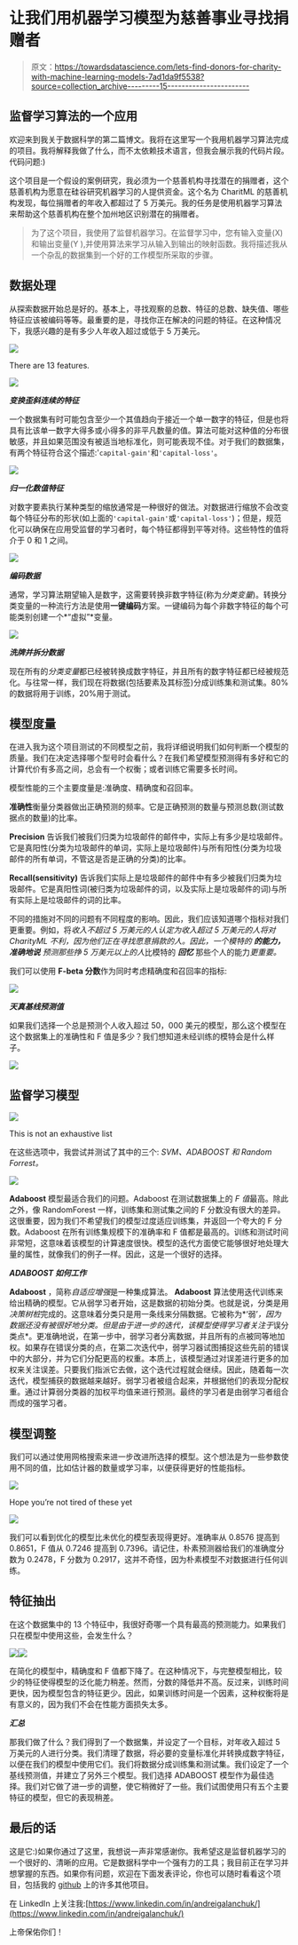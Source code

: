 # 让我们用机器学习模型为慈善事业寻找捐赠者

> 原文：<https://towardsdatascience.com/lets-find-donors-for-charity-with-machine-learning-models-7ad1da9f5538?source=collection_archive---------15----------------------->

## 监督学习算法的一个应用

欢迎来到我关于数据科学的第二篇博文。我将在这里写一个我用机器学习算法完成的项目。我将解释我做了什么，而不太依赖技术语言，但我会展示我的代码片段。代码问题:)

这个项目是一个假设的案例研究，我必须为一个慈善机构寻找潜在的捐赠者，这个慈善机构为愿意在硅谷研究机器学习的人提供资金。这个名为 CharitML 的慈善机构发现，每位捐赠者的年收入都超过了 5 万美元。我的任务是使用机器学习算法来帮助这个慈善机构在整个加州地区识别潜在的捐赠者。

> 为了这个项目，我使用了监督机器学习。在监督学习中，您有输入变量(X)和输出变量(Y ),并使用算法来学习从输入到输出的映射函数。我将描述我从一个杂乱的数据集到一个好的工作模型所采取的步骤。

## 数据处理

从探索数据开始总是好的。基本上，寻找观察的总数、特征的总数、缺失值、哪些特征应该被编码等等。最重要的是，寻找你正在解决的问题的特征。在这种情况下，我感兴趣的是有多少人年收入超过或低于 5 万美元。

![](img/6844dae0916a21d54ee1770f40ebcda9.png)

There are 13 features.

![](img/4ffdbb63870ae13197f8a51c29c98409.png)

***变换歪斜连续的特征***

一个数据集有时可能包含至少一个其值趋向于接近一个单一数字的特征，但是也将具有比该单一数字大得多或小得多的非平凡数量的值。算法可能对这种值的分布很敏感，并且如果范围没有被适当地标准化，则可能表现不佳。对于我们的数据集，有两个特征符合这个描述:'`capital-gain'`和`'capital-loss'`。

![](img/71f1e0928244324ce1a6e5d026f4d7ec.png)

***归一化数值特征***

对数字要素执行某种类型的缩放通常是一种很好的做法。对数据进行缩放不会改变每个特征分布的形状(如上面的`'capital-gain'`或`'capital-loss'`)；但是，规范化可以确保在应用受监督的学习者时，每个特征都得到平等对待。这些特性的值将介于 0 和 1 之间。

![](img/b4124f7d4297c095dc518a9664d5709d.png)

***编码数据***

通常，学习算法期望输入是数字，这需要转换非数字特征(称为*分类变量*)。转换分类变量的一种流行方法是使用**一键编码**方案。一键编码为每个非数字特征的每个可能类别创建一个*“虚拟”*变量。

![](img/e2b18427c2e0b4aa8ca3e5b56b182d6d.png)

***洗牌并拆分数据***

现在所有的*分类变量*都已经被转换成数字特征，并且所有的数字特征都已经被规范化。与往常一样，我们现在将数据(包括要素及其标签)分成训练集和测试集。80%的数据将用于训练，20%用于测试。

## 模型度量

在进入我为这个项目测试的不同模型之前，我将详细说明我们如何判断一个模型的质量。我们在决定选择哪个型号时会看什么？在我们希望模型预测得有多好和它的计算代价有多高之间，总会有一个权衡；或者训练它需要多长时间。

模型性能的三个主要度量是:准确度、精确度和召回率。

**准确性**衡量分类器做出正确预测的频率。它是正确预测的数量与预测总数(测试数据点的数量)的比率。

**Precision** 告诉我们被我们归类为垃圾邮件的邮件中，实际上有多少是垃圾邮件。它是真阳性(分类为垃圾邮件的单词，实际上是垃圾邮件)与所有阳性(分类为垃圾邮件的所有单词，不管这是否是正确的分类)的比率。

**Recall(sensitivity)** 告诉我们实际上是垃圾邮件的邮件中有多少被我们归类为垃圾邮件。它是真阳性词(被归类为垃圾邮件的词，以及实际上是垃圾邮件的词)与所有实际上是垃圾邮件的词的比率。

不同的措施对不同的问题有不同程度的影响。因此，我们应该知道哪个指标对我们更重要。例如，将*收入不超过 5 万美元的人认定为收入超过 5 万美元的人将对 CharityML 不利，因为他们正在寻找愿意捐款的人。因此，一个模特的 ***的能力，准确地说*** 预测那些挣 5 万美元以上的人*比模特的 ***回忆*** 那些个人的能力*更重要。*

我们可以使用 **F-beta 分数**作为同时考虑精确度和召回率的指标:

![](img/f29be1957ccccb853d3b6a8b879f0fc0.png)

***天真基线预测值***

如果我们选择一个总是预测个人收入超过 50，000 美元的模型，那么这个模型在这个数据集上的准确性和 F 值是多少？我们想知道未经训练的模特会是什么样子。

![](img/aa8635d1a1a22594886f23ca3625db9d.png)

## 监督学习模型

![](img/5063c869e9c9d768ff604f7782769db8.png)

This is not an exhaustive list

在这些选项中，我尝试并测试了其中的三个: *SVM、ADABOOST 和 Random Forrest。*

![](img/e5f62b1db5ea4b03845469ecad431bc6.png)

**Adaboost** 模型最适合我们的问题。Adaboost 在测试数据集上的 *F 值*最高。除此之外，像 RandomForest 一样，训练集和测试集之间的 F 分数没有很大的差异。这很重要，因为我们不希望我们的模型过度适应训练集，并返回一个夸大的 F 分数。Adaboost 在所有训练集规模下的准确率和 F 值都是最高的。训练和测试时间非常短，这意味着该模型的计算速度很快。模型的迭代方面使它能够很好地处理大量的属性，就像我们的例子一样。因此，这是一个很好的选择。

***ADABOOST 如何工作***

**Adaboost** ，简称*自适应增强*是一种集成算法。 **Adaboost** 算法使用迭代训练来给出精确的模型。它从弱学习者开始，这是数据的初始分类。也就是说，分类是用*决策树桩*完成的。这意味着分类只是用一条线来分隔数据。它被称为*‘弱’*，因为数据还没有被很好地分类。但是由于进一步的迭代，该模型使得学习者关注于*误分类点*。更准确地说，在第一步中，弱学习者分离数据，并且所有的点被同等地加权。如果存在错误分类的点，在第二次迭代中，弱学习器试图捕捉这些先前的错误中的大部分，并为它们分配更高的权重。本质上，该模型通过对误差进行更多的加权来关注误差。只要我们指派它去做，这个迭代过程就会继续。因此，随着每一次迭代，模型捕获的数据越来越好。弱学习者被组合起来，并根据他们的表现分配权重。通过计算弱分类器的加权平均值来进行预测。最终的学习者是由弱学习者组合而成的强学习者。

## 模型调整

我们可以通过使用网格搜索来进一步改进所选择的模型。这个想法是为一些参数使用不同的值，比如估计器的数量或学习率，以便获得更好的性能指标。

![](img/84bcecc8408e5acd2311a2e006be2222.png)

Hope you’re not tired of these yet

![](img/fd3bad8b6d5122dab861efd7a40c2ab2.png)

我们可以看到优化的模型比未优化的模型表现得更好。准确率从 0.8576 提高到 0.8651，F 值从 0.7246 提高到 0.7396。请记住，朴素预测器给我们的准确度分数为 0.2478，F 分数为 0.2917，这并不奇怪，因为朴素模型不对数据进行任何训练。

## 特征抽出

在这个数据集中的 13 个特征中，我很好奇哪一个具有最高的预测能力。如果我们只在模型中使用这些，会发生什么？

![](img/7b42277e5d0d4f655867cdf41a05adab.png)![](img/0a547ad825e7da8cfd46bfb867f2f200.png)

在简化的模型中，精确度和 F 值都下降了。在这种情况下，与完整模型相比，较少的特征使得模型的泛化能力稍差。然而，分数的降低并不高。反过来，训练时间更快，因为模型包含的特征更少。因此，如果训练时间是一个因素，这种权衡将是有意义的，因为我们不会在性能方面损失太多。

***汇总***

那我们做了什么？我们得到了一个数据集，并设定了一个目标，对年收入超过 5 万美元的人进行分类。我们清理了数据，将必要的变量标准化并转换成数字特征，以便在我们的模型中使用它们。我们将数据分成训练集和测试集。我们设定了一个基线预测值，并建立了另外三个模型。我们选择 ADABOOST 模型作为最佳选择。我们对它做了进一步的调整，使它稍微好了一些。我们试图使用只有五个主要特征的模型，但它的表现稍差。

## 最后的话

这是它:)如果你通过了这里，我想说一声非常感谢你。我希望这是监督机器学习的一个很好的、清晰的应用。它是数据科学中一个强有力的工具；我目前正在学习并想掌握的东西。如果你有问题，欢迎在下面发表评论，你也可以随时看看这个项目，包括我的 [github](https://github.com/andreigalanciuc/MACHINE-LEARNING-FINDING-DONORS/blob/master/finding_donors_final.ipynb) 上的许多其他项目。

在 LinkedIn 上关注我:[https://www.linkedin.com/in/andreigalanchuk/](https://www.linkedin.com/in/andreigalanchuk/)

上帝保佑你们！
